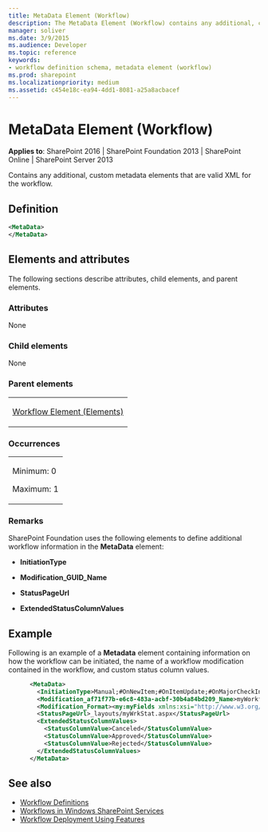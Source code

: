 ```yaml
---
title: MetaData Element (Workflow)
description: The MetaData Element (Workflow) contains any additional, custom metadata elements that are valid XML for the workflow.
manager: soliver
ms.date: 3/9/2015
ms.audience: Developer
ms.topic: reference
keywords:
- workflow definition schema, metadata element (workflow)
ms.prod: sharepoint
ms.localizationpriority: medium
ms.assetid: c454e18c-ea94-4dd1-8081-a25a8acbacef
---
```


# MetaData Element (Workflow)

**Applies to**: SharePoint 2016 | SharePoint Foundation 2013 | SharePoint Online | SharePoint Server 2013

Contains any additional, custom metadata elements that are valid XML for the workflow.

## Definition

```XML
<MetaData>
</MetaData>
```

## Elements and attributes

The following sections describe attributes, child elements, and parent elements.

### Attributes

None

### Child elements

None

### Parent elements

<table>
<colgroup>
<col width="100%" />
</colgroup>
<tbody>
<tr class="odd">
<td align="left"><p><a href="workflow-element-elements.md">Workflow Element (Elements)</a></p></td>
</tr>
</tbody>
</table>

### Occurrences

<table>
<colgroup>
<col width="100%" />
</colgroup>
<tbody>
<tr class="odd">
<td align="left"><p>Minimum: 0</p>
<p>Maximum: 1</p></td>
</tr>
</tbody>
</table>

### Remarks

SharePoint Foundation uses the following elements to define additional workflow information in the **MetaData** element:

- **InitiationType**

- **Modification\_GUID\_Name**

- **StatusPageUrl**

- **ExtendedStatusColumnValues**

## Example

Following is an example of a **Metadata** element containing information on how the workflow can be initiated, the name of a workflow modification contained in the workflow, and custom status column values.

```XML
      <MetaData>
        <InitiationType>Manual;#OnNewItem;#OnItemUpdate;#OnMajorCheckIn</InitiationType>
        <Modification_af71f77b-e6c8-483a-acbf-30b4a84bd209_Name>myWorkflowModification</Modification_af71f77b-e6c8-483a-acbf-30b4a84bd209_Name>
        <Modification_Format><my:myFields xmlns:xsi="http://www.w3.org/2001/XMLSchema-instance" xmlns:my="http://schemas.adventureworks.com/workflows/myXSD">{0}</my:myFields></Modification_Format>
        <StatusPageUrl>_layouts/myWrkStat.aspx</StatusPageUrl>
        <ExtendedStatusColumnValues>
          <StatusColumnValue>Canceled</StatusColumnValue>
          <StatusColumnValue>Approved</StatusColumnValue>
          <StatusColumnValue>Rejected</StatusColumnValue>
        </ExtendedStatusColumnValues>  
      </MetaData>
```

## See also

- [Workflow Definitions](workflow-definitions.md)
- [Workflows in Windows SharePoint Services](https://msdn.microsoft.com/library/be0888d4-20b2-4d39-bf28-2d8a71829d8e(Office.15).aspx)
- [Workflow Deployment Using Features](https://msdn.microsoft.com/library/ad294f09-483d-4e87-bd19-fa37795ed558(Office.15).aspx)











